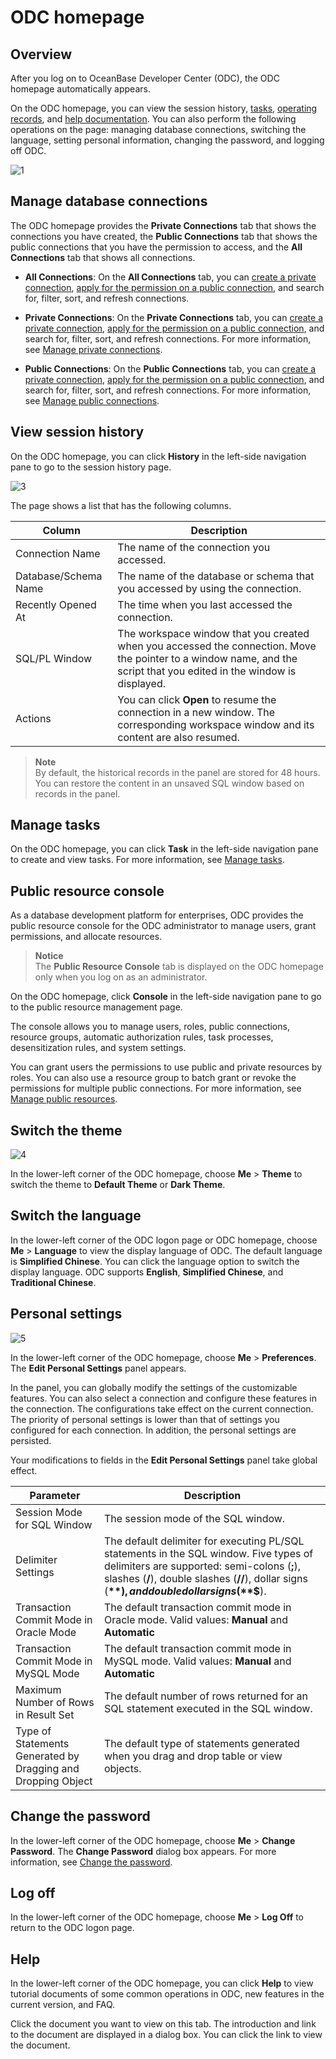 # ODC homepage

## Overview

After you log on to OceanBase Developer Center (ODC), the ODC homepage automatically appears.

On the ODC homepage, you can view the session history, [tasks](../6.web-odc-user-guide/9.web-odc-task-management/1.web-odc-task-management-overview.md), [operating records](../6.web-odc-user-guide/8.web-odc-view-operation-records.md), and [help documentation](../6.web-odc-user-guide/12.web-odc-help-center.md). You can also perform the following operations on the page: managing database connections, switching the language, setting personal information, changing the password, and logging off ODC.

![1](https://obbusiness-private.oss-cn-shanghai.aliyuncs.com/doc/img/odc/410/ODC%20homepage/1-EN.png)

## Manage database connections

The ODC homepage provides the **Private Connections** tab that shows the connections you have created, the **Public Connections** tab that shows the public connections that you have the permission to access, and the **All Connections** tab that shows all connections.

* **All Connections**: On the **All Connections** tab, you can [create a private connection](3.web-odc-connect-database/7.web-odc-create-private-connection.md), [apply for the permission on a public connection](9.web-odc-task-management/7.web-odc-apply-for-permissions-task.md), and search for, filter, sort, and refresh connections.

* **Private Connections**: On the **Private Connections** tab, you can [create a private connection](3.web-odc-connect-database/1.web-odc-create-private-connection.md), [apply for the permission on a public connection](9.web-odc-task-management/7.web-odc-apply-for-permissions-task.md), and search for, filter, sort, and refresh connections. For more information, see [Manage private connections](3.web-odc-connect-database/2.web-odc-manage-connections.md).



* **Public Connections**: On the **Public Connections** tab, you can [create a private connection](3.web-odc-connect-database/1.web-odc-create-private-connection.md), [apply for the permission on a public connection](9.web-odc-task-management/7.web-odc-apply-for-permissions-task.md), and search for, filter, sort, and refresh connections. For more information, see [Manage public connections](4.web-odc-public-resource-management/3.web-odc-public-resource-permission/1.web-odc-manage-public-connection.md).


## View session history

On the ODC homepage, you can click **History** in the left-side navigation pane to go to the session history page.

![3](https://obbusiness-private.oss-cn-shanghai.aliyuncs.com/doc/img/odc/410/ODC%20homepage/history-3-EN.png)

The page shows a list that has the following columns.


| Column | Description |
|-----------|----------------------------------------------------|
| Connection Name | The name of the connection you accessed.  |
| Database/Schema Name | The name of the database or schema that you accessed by using the connection.  |
| Recently Opened At | The time when you last accessed the connection.  |
| SQL/PL Window | The workspace window that you created when you accessed the connection. Move the pointer to a window name, and the script that you edited in the window is displayed.  |
| Actions | You can click **Open** to resume the connection in a new window. The corresponding workspace window and its content are also resumed.  |


> **Note**  
> By default, the historical records in the panel are stored for 48 hours. You can restore the content in an unsaved SQL window based on records in the panel.

## Manage tasks

On the ODC homepage, you can click **Task** in the left-side navigation pane to create and view tasks. For more information, see [Manage tasks](9.web-odc-task-management/1.web-odc-task-management-overview.md).

Public resource console
----------------------------

As a database development platform for enterprises, ODC provides the public resource console for the ODC administrator to manage users, grant permissions, and allocate resources.
> **Notice**  
> The **Public Resource Console** tab is displayed on the ODC homepage only when you log on as an administrator.

On the ODC homepage, click **Console** in the left-side navigation pane to go to the public resource management page.

The console allows you to manage users, roles, public connections, resource groups, automatic authorization rules, task processes, desensitization rules, and system settings.

You can grant users the permissions to use public and private resources by roles. You can also use a resource group to batch grant or revoke the permissions for multiple public connections. For more information, see [Manage public resources](4.web-odc-public-resource-management/1.web-odc-public-resource-overview.md).

Switch the theme
-------------------------

![4](https://obbusiness-private.oss-cn-shanghai.aliyuncs.com/doc/img/odc/410/ODC%20homepage/theme-4-EN.png)

In the lower-left corner of the ODC homepage, choose **Me** > **Theme** to switch the theme to **Default Theme** or **Dark Theme**.

Switch the language
-------------------------

In the lower-left corner of the ODC logon page or ODC homepage, choose **Me** > **Language** to view the display language of ODC. The default language is **Simplified Chinese**. You can click the language option to switch the display language. ODC supports **English**, **Simplified Chinese**, and **Traditional Chinese**.

Personal settings
-------------------------


![5](https://obbusiness-private.oss-cn-shanghai.aliyuncs.com/doc/img/odc/410/ODC%20homepage/setting-5-EN.png)

In the lower-left corner of the ODC homepage, choose **Me** > **Preferences**. The **Edit Personal Settings** panel appears.

In the panel, you can globally modify the settings of the customizable features. You can also select a connection and configure these features in the connection. The configurations take effect on the current connection. The priority of personal settings is lower than that of settings you configured for each connection. In addition, the personal settings are persisted.

Your modifications to fields in the **Edit Personal Settings** panel take global effect.


| Parameter | Description |
|-------------------|----------------------------------------------------------------------------------------------------|
| Session Mode for SQL Window | The session mode of the SQL window.  |
| Delimiter Settings | The default delimiter for executing PL/SQL statements in the SQL window. Five types of delimiters are supported: semi-colons (**;**), slashes (**/**), double slashes (**//**), dollar signs (**$**), and double dollar signs (**$$**).  |
| Transaction Commit Mode in Oracle Mode | The default transaction commit mode in Oracle mode. Valid values: **Manual** and **Automatic** |
| Transaction Commit Mode in MySQL Mode | The default transaction commit mode in MySQL mode. Valid values: **Manual** and **Automatic** |
| Maximum Number of Rows in Result Set | The default number of rows returned for an SQL statement executed in the SQL window.  |
| Type of Statements Generated by Dragging and Dropping Object | The default type of statements generated when you drag and drop table or view objects.  |



Change the password
-------------------------

In the lower-left corner of the ODC homepage, choose **Me** > **Change Password**. The **Change Password** dialog box appears. For more information, see [Change the password](1.log-on-to-odc/2.change-password.md).

Log off
-------------------------

In the lower-left corner of the ODC homepage, choose **Me** > **Log Off** to return to the ODC logon page.

Help
-------------------------

In the lower-left corner of the ODC homepage, you can click **Help** to view tutorial documents of some common operations in ODC, new features in the current version, and FAQ.

Click the document you want to view on this tab. The introduction and link to the document are displayed in a dialog box. You can click the link to view the document.

